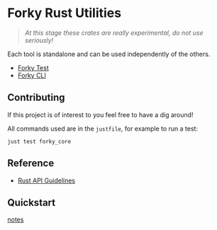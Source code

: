 # Forky Rust Utilities

> *At this stage these crates are really experimental, do not use seriously!*

Each tool is standalone and can be used independently of the others.
- [Forky Test](./crates/forky_test/README.md)
- [Forky CLI](./crates/forky_cli/README.md)

## Contributing

If this project is of interest to you feel free to have a dig around! 

All commands used are in the `justfile`, for example to run a test:
```shX
just test forky_core
```

## Reference
- [Rust API Guidelines](https://rust-lang.github.io/api-guidelines/)

## Quickstart
[notes](docs/notes.md)